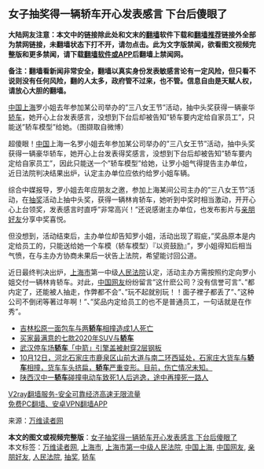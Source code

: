  <h2>女子抽奖得一辆轿车开心发表感言 下台后傻眼了</h2> <p class="notice"><b>大陆网友注意：本文中的链接除此处和文末的<a href="https://github.com/bannedbook/fanqiang" >翻墙</a>软件下载和<a href="https://github.com/killgcd/justmysocks/blob/master/README.md">翻墙推荐</a>链接外全部为禁网链接，未翻墙状态下打不开，请勿点击。此为文字版禁闻，欲看图文视频完整版和更多禁闻，请下载<a href="https://github.com/bannedbook/fanqiang">翻墙软件或APP</a>后翻墙上禁闻网。</p><p>备注：翻墙看新闻非常安全，翻墙以真实身份发表敏感言论有一定风险，但只看不说则没有任何风险，翻的人太多，政府管不过来，也不管。信息自由是天赋人权，请放心大胆的翻墙。</b></p>  <div class="entry"> <p id="conimg"><a href="https://www.bannedbook.org/bnews/tag/%E4%B8%AD%E5%9B%BD%E4%B8%8A%E6%B5%B7/" class="st_tag internal_tag" rel="tag" title="标签 中国上海 下的日志">中国上海</a>罗小姐去年参加某公司举办的&#8221;三八女王节&#8221;活动，抽中头奖获得一辆豪华<a href="https://www.bannedbook.org/bnews/tag/%E8%BD%BF%E8%BD%A6/" class="st_tag internal_tag" rel="tag" title="标签 轿车 下的日志">轿车</a>，她开心上台发表感言，没想到下台后却被告知&#8221;轿车要内定给自家员工&#8221;，只能送&#8221;轿车模型&#8221;给她。（图撷取自微博）</p> <p>超傻眼！<span class='wp_keywordlink_affiliate'><a href="https://www.bannedbook.org/" title="中国" target="_blank">中国</a></span>上海一名罗小姐去年参加某公司举办的&#8221;三八女王节&#8221;活动，抽中头奖获得一辆豪华轿车，她开心上台发表得奖感言，没想到下台后却被告知&#8221;轿车要内定给自家员工&#8221;，因此只能送一个&#8221;轿车模型&#8221;给她，让罗小姐气得提告主办单位，近日法院判决结果出炉，认定主办单位应依约给罗小姐车辆。</p>  <p>综合中媒报导，罗小姐去年应朋友之邀，参加上海某间公司主办的&#8221;三八女王节&#8221;活动，在<a href="https://www.bannedbook.org/bnews/tag/%E6%8A%BD%E5%A5%96/" class="st_tag internal_tag" rel="tag" title="标签 抽奖 下的日志">抽奖</a>活动上抽中头奖，获得一辆林肯轿车，她听到中奖时相当激动，开开心心上台领奖，发表感言时直呼&#8221;非常高兴！&#8221;还说感谢主办单位，也发布影片与<a href="https://www.bannedbook.org/bnews/tag/%E4%BA%B2%E6%9C%8B%E5%A5%BD%E5%8F%8B/" class="st_tag internal_tag" rel="tag" title="标签 亲朋好友 下的日志">亲朋好友</a>分享中奖喜悦。</p> <p>但没想到，活动结束后，主办单位却告知罗小姐，活动出现了瑕疵，&#8221;奖品原本是内定给员工的，只能送给她一个车模（轿车模型）『以资鼓励』&#8221;，罗小姐得知后相当气愤，在与主办方协商未果后一状告上法院，希望能讨回公道。</p>  <p>近日最终判决出炉，<a href="https://www.bannedbook.org/bnews/tag/%E4%B8%8A%E6%B5%B7%E5%B8%82/" class="st_tag internal_tag" rel="tag" title="标签 上海市 下的日志">上海市</a>第一中级<a href="https://www.bannedbook.org/bnews/tag/%e4%ba%ba%e6%b0%91%e6%b3%95%e9%99%a2/" class="st_tag internal_tag" rel="tag" title="标签 人民法院 下的日志">人民法院</a>认定，活动主办方需按照约定向罗小姐交付一辆林肯轿车。对此，<a href="https://www.bannedbook.org/bnews/tag/%E4%B8%AD%E5%9B%BD%E7%BD%91%E5%8F%8B/" class="st_tag internal_tag" rel="tag" title="标签 中国网友 下的日志">中国网友</a>纷纷留言&#8221;这什麽公司？没有信誉可言&#8221;、&#8221;都内定了，还能被人抽走，作弊都不会&#8221;、&#8221;玩不起就别玩！！面子裡子都丢了&#8221;、&#8221;这种公司不倒闭等著过年啊！&#8221;、&#8221;奖品内定给员工的也不是普通员工，一句话就是在作秀&#8221;。</p> <ul class='op-related-articles' title='相关阅读'> <li><a href='https://www.bannedbook.org/bnews/baitai/20201112/1429924.html' target='_blank'>吉林松原一面包车与两<b>轿车</b>相撞造成1人死亡</a></li> <li><a href='https://www.bannedbook.org/bnews/comments/20201020/1416771.html' target='_blank'>买家最满意的七款2020年SUV与<b>轿车</b></a></li> <li><a href='https://www.bannedbook.org/bnews/cbnews/20201018/1415901.html' target='_blank'>武汉停车场<b>轿车</b>「中箭」引擎盖被射穿2层钢板</a></li> <li><a href='https://www.bannedbook.org/bnews/bannedvideo/20201013/1413087.html' target='_blank'>10月12日，河北石家庄市鹿泉区山前大道与南二环西延处，石家庄大货车与<b>轿车</b>相撞，货车车头挤扁，<b>轿车</b>严重变形。目前，伤亡情况未知。</a></li> <li><a href='https://www.bannedbook.org/bnews/baitai/20201013/1412907.html' target='_blank'>陕西汉中一<b>轿车</b>碰撞电动车致死1人后逃逸，途中再撞死一路人</a></li> </ul> <p class="texttj"> <a href="https://www.bannedbook.org/forum23/topic22702.html" target="_blank">V2ray翻墙服务-安全可靠经济高速无限流量</a><br/> <a href="https://github.com/bannedbook/fanqiang/wiki/%E7%A6%81%E9%97%BB%E7%BD%91%E5%AE%89%E5%8D%93%E7%BF%BB%E5%A2%99%E6%96%B0%E9%97%BBAPP" target="_blank">免费PC翻墙、安卓VPN翻墙APP</a></p><p> 来源：<a href="https://www.bannedbook.org/bnews/tag/%e4%b8%87%e7%bb%b4%e8%af%bb%e8%80%85%e7%bd%91/" class="st_tag internal_tag" rel="tag" title="标签 万维读者网 下的日志">万维读者网</a> </p> <a name='sharetosocial'></a>       <div><b>本文的图文或视频完整版</b>：<a href='https://www.bannedbook.org/bnews/cbnews/20201127/1438130.html'>女子抽奖得一辆轿车开心发表感言 下台后傻眼了</a></div>  </div><!--END ENTRY--> <div class="postfooter"> <div>本文标签：<a href="https://www.bannedbook.org/bnews/tag/%e4%b8%87%e7%bb%b4%e8%af%bb%e8%80%85%e7%bd%91/" rel="tag">万维读者网</a>, <a href="https://www.bannedbook.org/bnews/tag/%E4%B8%8A%E6%B5%B7%E5%B8%82/" rel="tag">上海市</a>, <a href="https://www.bannedbook.org/bnews/tag/%e4%b8%8a%e6%b5%b7%e5%b8%82%e7%ac%ac%e4%b8%80%e4%b8%ad%e7%ba%a7%e4%ba%ba%e6%b0%91%e6%b3%95%e9%99%a2/" rel="tag">上海市第一中级人民法院</a>, <a href="https://www.bannedbook.org/bnews/tag/%E4%B8%AD%E5%9B%BD%E4%B8%8A%E6%B5%B7/" rel="tag">中国上海</a>, <a href="https://www.bannedbook.org/bnews/tag/%E4%B8%AD%E5%9B%BD%E7%BD%91%E5%8F%8B/" rel="tag">中国网友</a>, <a href="https://www.bannedbook.org/bnews/tag/%E4%BA%B2%E6%9C%8B%E5%A5%BD%E5%8F%8B/" rel="tag">亲朋好友</a>, <a href="https://www.bannedbook.org/bnews/tag/%e4%ba%ba%e6%b0%91%e6%b3%95%e9%99%a2/" rel="tag">人民法院</a>, <a href="https://www.bannedbook.org/bnews/tag/%E6%8A%BD%E5%A5%96/" rel="tag">抽奖</a>, <a href="https://www.bannedbook.org/bnews/tag/%E8%BD%BF%E8%BD%A6/" rel="tag">轿车</a></div>  </div><!--END POSTFOOTER--> 